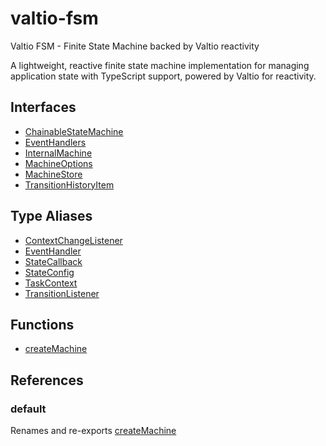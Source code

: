 # valtio-fsm

Valtio FSM - Finite State Machine backed by Valtio reactivity

A lightweight, reactive finite state machine implementation for managing application state
with TypeScript support, powered by Valtio for reactivity.

## Interfaces

- [ChainableStateMachine](interfaces/ChainableStateMachine.md)
- [EventHandlers](interfaces/EventHandlers.md)
- [InternalMachine](interfaces/InternalMachine.md)
- [MachineOptions](interfaces/MachineOptions.md)
- [MachineStore](interfaces/MachineStore.md)
- [TransitionHistoryItem](interfaces/TransitionHistoryItem.md)

## Type Aliases

- [ContextChangeListener](type-aliases/ContextChangeListener.md)
- [EventHandler](type-aliases/EventHandler.md)
- [StateCallback](type-aliases/StateCallback.md)
- [StateConfig](type-aliases/StateConfig.md)
- [TaskContext](type-aliases/TaskContext.md)
- [TransitionListener](type-aliases/TransitionListener.md)

## Functions

- [createMachine](functions/createMachine.md)

## References

### default

Renames and re-exports [createMachine](functions/createMachine.md)
